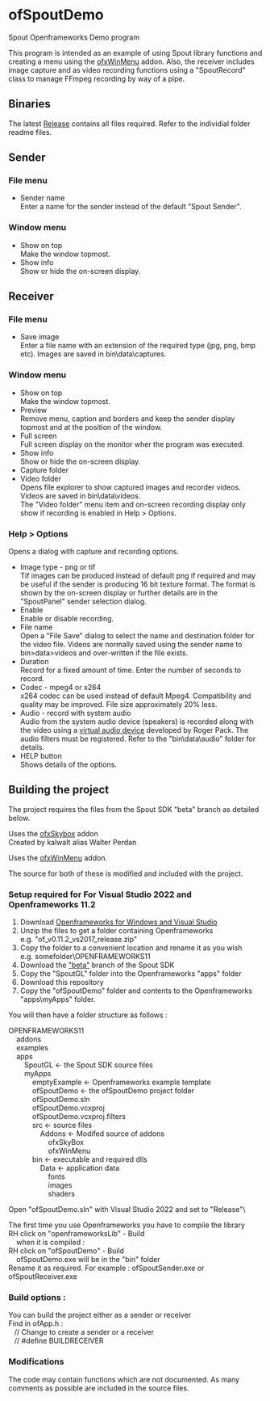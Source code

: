 # ofSpoutDemo
Spout Openframeworks Demo program

This program is intended as an example of using Spout library functions and creating a menu using the [ofxWinMenu](https://github.com/leadedge/ofxWinMenu) addon. Also, the receiver includes image capture and as video recording functions using a "SpoutRecord" class to manage FFmpeg recording by way of a pipe.

## Binaries

The latest [Release](https://github.com/leadedge/ofSpoutDemo/releases) contains all files required. Refer to the individial folder readme files.

## Sender

### File menu
* Sender name\
Enter a name for the sender instead of the default "Spout Sender".

### Window menu
* Show on top\
Make the window topmost.
* Show info\
Show or hide the on-screen display.

## Receiver

### File menu
* Save image\
Enter a file name with an extension of the required type (jpg, png, bmp etc). Images are saved in bin\data\captures.

### Window menu
* Show on top\
Make the window topmost.
* Preview\
Remove menu, caption and borders and keep the sender display topmost and at the position of the window.
* Full screen\
Full screen display on the monitor wher the program was executed.
* Show info\
Show or hide the on-screen display.
* Capture folder
* Video folder\
Opens file explorer to show captured images and recorder videos. Videos are saved in bin\data\videos.\
The "Video folder" menu item and on-screen recording display only show if recording is enabled in Help > Options.

### Help > Options
Opens a dialog with capture and recording options.

* Image type - png or tif\
Tif images can be produced instead of default png if required and may be useful if the sender is producing 16 bit texture format. The format is shown by the on-screen display or further details are in the "SpoutPanel" sender selection dialog.
* Enable\
Enable or disable recording.
* File name\
Open a "File Save" dialog to select the name and destination folder for the video file.
Videos are normally saved using the sender name to bin>data>videos and over-written if the file exists.
* Duration\
Record for a fixed amount of time. Enter the number of seconds to record.
* Codec - mpeg4 or x264\
x264 codec can be used instead of default Mpeg4. Compatibility and quality may be improved. File size approximately 20% less.
* Audio - record with system audio\
Audio from the system audio device (speakers) is recorded along with the video using a [virtual audio device](https://github.com/rdp/virtual-audio-capture-grabber-device) developed by Roger Pack. The audio filters must be registered. Refer to the "bin\data\audio" folder for details.
* HELP button\
Shows details of the options.

## Building the project

The project requires the files from the Spout SDK "beta" branch as detailed below.

Uses the [ofxSkybox](https://github.com/kalwalt/ofxSkyBox) addon\
Created by kalwalt alias Walter Perdan

Uses the [ofxWinMenu](https://github.com/leadedge/ofxWinMenu) addon.

The source for both of these is modified and included with the project.

### Setup required for For Visual Studio 2022 and Openframeworks 11.2
  
  1) Download [Openframeworks for Windows and Visual Studio](https://openframeworks.cc/download)
  2) Unzip the files to get a folder containing Openframeworks\
       e.g. "of_v0.11.2_vs2017_release.zip"
  3) Copy the folder to a convenient location and rename it as you wish\
       e.g. somefolder\OPENFRAMEWORKS11
  4) Download the ["beta"](https://github.com/leadedge/Spout2/tree/beta) branch of the Spout SDK
  5) Copy the "SpoutGL" folder into the Openframeworks "apps" folder
  6) Download this repository
  7) Copy the "ofSpoutDemo" folder and contents to the Openframeworks "apps\myApps" folder.
  
You will then have a folder structure as follows :
  
OPENFRAMEWORKS11\
&nbsp;&nbsp;&nbsp;&nbsp;addons\
&nbsp;&nbsp;&nbsp;&nbsp;examples\
&nbsp;&nbsp;&nbsp;&nbsp;apps\
&nbsp;&nbsp;&nbsp;&nbsp;&nbsp;&nbsp;&nbsp;&nbsp;SpoutGL <- the Spout SDK source files\
&nbsp;&nbsp;&nbsp;&nbsp;&nbsp;&nbsp;&nbsp;&nbsp;myApps\
&nbsp;&nbsp;&nbsp;&nbsp;&nbsp;&nbsp;&nbsp;&nbsp;&nbsp;&nbsp;&nbsp;&nbsp;emptyExample <- Openframeworks example template\
&nbsp;&nbsp;&nbsp;&nbsp;&nbsp;&nbsp;&nbsp;&nbsp;&nbsp;&nbsp;&nbsp;&nbsp;ofSpoutDemo <- the ofSpoutDemo project folder\
&nbsp;&nbsp;&nbsp;&nbsp;&nbsp;&nbsp;&nbsp;&nbsp;&nbsp;&nbsp;&nbsp;&nbsp;ofSpoutDemo.sln\
&nbsp;&nbsp;&nbsp;&nbsp;&nbsp;&nbsp;&nbsp;&nbsp;&nbsp;&nbsp;&nbsp;&nbsp;ofSpoutDemo.vcxproj\
&nbsp;&nbsp;&nbsp;&nbsp;&nbsp;&nbsp;&nbsp;&nbsp;&nbsp;&nbsp;&nbsp;&nbsp;ofSpoutDemo.vcxproj.filters\
&nbsp;&nbsp;&nbsp;&nbsp;&nbsp;&nbsp;&nbsp;&nbsp;&nbsp;&nbsp;&nbsp;&nbsp;src <- source files\
&nbsp;&nbsp;&nbsp;&nbsp;&nbsp;&nbsp;&nbsp;&nbsp;&nbsp;&nbsp;&nbsp;&nbsp;&nbsp;&nbsp;&nbsp;&nbsp;Addons <- Modifed source of addons\
&nbsp;&nbsp;&nbsp;&nbsp;&nbsp;&nbsp;&nbsp;&nbsp;&nbsp;&nbsp;&nbsp;&nbsp;&nbsp;&nbsp;&nbsp;&nbsp;&nbsp;&nbsp;&nbsp;&nbsp;ofxSkyBox\
&nbsp;&nbsp;&nbsp;&nbsp;&nbsp;&nbsp;&nbsp;&nbsp;&nbsp;&nbsp;&nbsp;&nbsp;&nbsp;&nbsp;&nbsp;&nbsp;&nbsp;&nbsp;&nbsp;&nbsp;ofxWinMenu\
&nbsp;&nbsp;&nbsp;&nbsp;&nbsp;&nbsp;&nbsp;&nbsp;&nbsp;&nbsp;&nbsp;&nbsp;bin <- executable and required dlls\
&nbsp;&nbsp;&nbsp;&nbsp;&nbsp;&nbsp;&nbsp;&nbsp;&nbsp;&nbsp;&nbsp;&nbsp;&nbsp;&nbsp;&nbsp;&nbsp;Data <- application data\
&nbsp;&nbsp;&nbsp;&nbsp;&nbsp;&nbsp;&nbsp;&nbsp;&nbsp;&nbsp;&nbsp;&nbsp;&nbsp;&nbsp;&nbsp;&nbsp;&nbsp;&nbsp;&nbsp;&nbsp;fonts\
&nbsp;&nbsp;&nbsp;&nbsp;&nbsp;&nbsp;&nbsp;&nbsp;&nbsp;&nbsp;&nbsp;&nbsp;&nbsp;&nbsp;&nbsp;&nbsp;&nbsp;&nbsp;&nbsp;&nbsp;images\
&nbsp;&nbsp;&nbsp;&nbsp;&nbsp;&nbsp;&nbsp;&nbsp;&nbsp;&nbsp;&nbsp;&nbsp;&nbsp;&nbsp;&nbsp;&nbsp;&nbsp;&nbsp;&nbsp;&nbsp;shaders
                 
Open "ofSpoutDemo.sln" with Visual Studio 2022 and set to "Release"\
 
The first time you use Openframeworks you have to compile the library\
RH click on "openframeworksLib" - Build\
&nbsp;&nbsp;&nbsp;&nbsp;when it is compiled :\
RH click on "ofSpoutDemo" - Build\
&nbsp;&nbsp;&nbsp;&nbsp;ofSpoutDemo.exe will be in the "bin" folder\
Rename it as required. For example : ofSpoutSender.exe or ofSpoutReceiver.exe

### Build options :

You can build the project either as a sender or receiver\
Find in ofApp.h :\
&nbsp;&nbsp;&nbsp;// Change to create a sender or a receiver\
&nbsp;&nbsp;&nbsp;// #define BUILDRECEIVER

### Modifications

The code may contain functions which are not documented. As many comments as possible are included in the source files.



